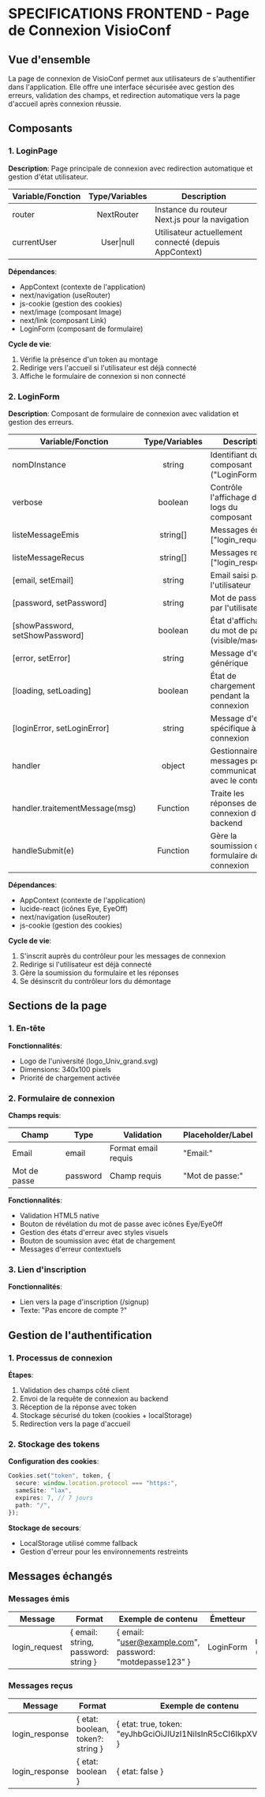 # SPECIFICATIONS FRONTEND - Page de Connexion VisioConf

## Vue d'ensemble

La page de connexion de VisioConf permet aux utilisateurs de s'authentifier dans l'application. Elle offre une interface sécurisée avec gestion des erreurs, validation des champs, et redirection automatique vers la page d'accueil après connexion réussie.

## Composants

### 1. LoginPage

**Description**: Page principale de connexion avec redirection automatique et gestion d'état utilisateur.

| Variable/Fonction | Type/Variables | Description                                           |
| ----------------- | :------------: | ----------------------------------------------------- |
| router            |   NextRouter   | Instance du routeur Next.js pour la navigation        |
| currentUser       |   User\|null   | Utilisateur actuellement connecté (depuis AppContext) |

**Dépendances**:

- AppContext (contexte de l'application)
- next/navigation (useRouter)
- js-cookie (gestion des cookies)
- next/image (composant Image)
- next/link (composant Link)
- LoginForm (composant de formulaire)

**Cycle de vie**:

1. Vérifie la présence d'un token au montage
2. Redirige vers l'accueil si l'utilisateur est déjà connecté
3. Affiche le formulaire de connexion si non connecté

### 2. LoginForm

**Description**: Composant de formulaire de connexion avec validation et gestion des erreurs.

| Variable/Fonction               | Type/Variables | Description                                                       |
| ------------------------------- | :------------: | ----------------------------------------------------------------- |
| nomDInstance                    |     string     | Identifiant du composant ("LoginForm")                            |
| verbose                         |    boolean     | Contrôle l'affichage des logs du composant                        |
| listeMessageEmis                |    string[]    | Messages émis: ["login_request"]                                  |
| listeMessageRecus               |    string[]    | Messages reçus: ["login_response"]                                |
| [email, setEmail]               |     string     | Email saisi par l'utilisateur                                     |
| [password, setPassword]         |     string     | Mot de passe saisi par l'utilisateur                              |
| [showPassword, setShowPassword] |    boolean     | État d'affichage du mot de passe (visible/masqué)                 |
| [error, setError]               |     string     | Message d'erreur générique                                        |
| [loading, setLoading]           |    boolean     | État de chargement pendant la connexion                           |
| [loginError, setLoginError]     |     string     | Message d'erreur spécifique à la connexion                        |
| handler                         |     object     | Gestionnaire de messages pour la communication avec le contrôleur |
| handler.traitementMessage(msg)  |    Function    | Traite les réponses de connexion du backend                       |
| handleSubmit(e)                 |    Function    | Gère la soumission du formulaire de connexion                     |

**Dépendances**:

- AppContext (contexte de l'application)
- lucide-react (icônes Eye, EyeOff)
- next/navigation (useRouter)
- js-cookie (gestion des cookies)

**Cycle de vie**:

1. S'inscrit auprès du contrôleur pour les messages de connexion
2. Redirige si l'utilisateur est déjà connecté
3. Gère la soumission du formulaire et les réponses
4. Se désinscrit du contrôleur lors du démontage

## Sections de la page

### 1. En-tête

**Fonctionnalités**:

- Logo de l'université (logo_Univ_grand.svg)
- Dimensions: 340x100 pixels
- Priorité de chargement activée

### 2. Formulaire de connexion

**Champs requis**:

| Champ        | Type     | Validation          | Placeholder/Label |
| ------------ | -------- | ------------------- | ----------------- |
| Email        | email    | Format email requis | "Email:"          |
| Mot de passe | password | Champ requis        | "Mot de passe:"   |

**Fonctionnalités**:

- Validation HTML5 native
- Bouton de révélation du mot de passe avec icônes Eye/EyeOff
- Gestion des états d'erreur avec styles visuels
- Bouton de soumission avec état de chargement
- Messages d'erreur contextuels

### 3. Lien d'inscription

**Fonctionnalités**:

- Lien vers la page d'inscription (/signup)
- Texte: "Pas encore de compte ?"

## Gestion de l'authentification

### 1. Processus de connexion

**Étapes**:

1. Validation des champs côté client
2. Envoi de la requête de connexion au backend
3. Réception de la réponse avec token
4. Stockage sécurisé du token (cookies + localStorage)
5. Redirection vers la page d'accueil

### 2. Stockage des tokens

**Configuration des cookies**:

```typescript
Cookies.set("token", token, {
  secure: window.location.protocol === "https:",
  sameSite: "lax",
  expires: 7, // 7 jours
  path: "/",
});
```

**Stockage de secours**:

- LocalStorage utilisé comme fallback
- Gestion d'erreur pour les environnements restreints

## Messages échangés

### Messages émis

| Message       | Format                              | Exemple de contenu                                       | Émetteur  | Récepteur              |
| ------------- | ----------------------------------- | -------------------------------------------------------- | --------- | ---------------------- |
| login_request | { email: string, password: string } | { email: "user@example.com", password: "motdepasse123" } | LoginForm | UsersService (backend) |

### Messages reçus

| Message        | Format                            | Exemple de contenu                                               | Émetteur     | Récepteur |
| -------------- | --------------------------------- | ---------------------------------------------------------------- | ------------ | --------- |
| login_response | { etat: boolean, token?: string } | { etat: true, token: "eyJhbGciOiJIUzI1NiIsInR5cCI6IkpXVCJ9..." } | UsersService | LoginForm |
| login_response | { etat: boolean }                 | { etat: false }                                                  | UsersService | LoginForm |

